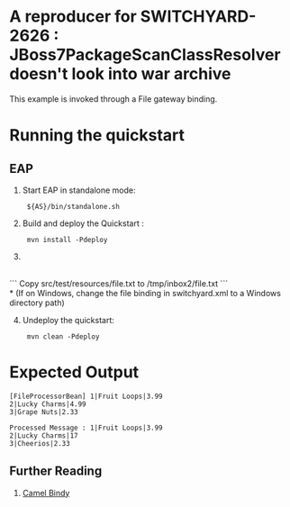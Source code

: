 A reproducer for SWITCHYARD-2626 : JBoss7PackageScanClassResolver doesn't look into war archive
============

This example is invoked through a File gateway binding. 

Running the quickstart
======================


EAP
----------
1. Start EAP in standalone mode:

        ${AS}/bin/standalone.sh

2. Build and deploy the Quickstart :

        mvn install -Pdeploy

3. 
<br/>
```
        Copy src/test/resources/file.txt to /tmp/inbox2/file.txt  
```
<br/>
* (If on Windows, change the file binding in switchyard.xml to a Windows directory path)

4. Undeploy the quickstart:

        mvn clean -Pdeploy


Expected Output
===============
```
[FileProcessorBean] 1|Fruit Loops|3.99
2|Lucky Charms|4.99
3|Grape Nuts|2.33

Processed Message : 1|Fruit Loops|3.99
2|Lucky Charms|17
3|Cheerios|2.33
```


## Further Reading

1. [Camel Bindy](http://camel.apache.org/bindy.html)
